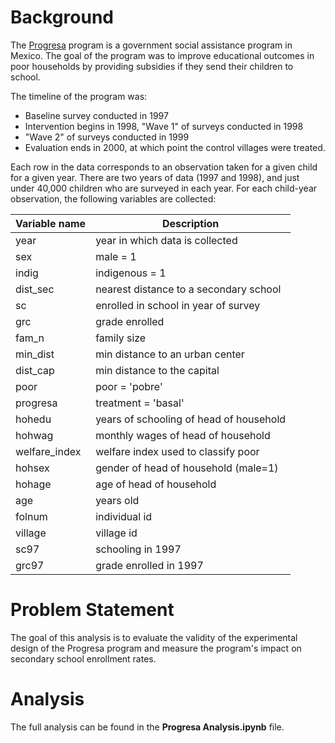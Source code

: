 # Background

The [Progresa](http://en.wikipedia.org/wiki/Oportunidades) program is a government social assistance program in Mexico. The goal of the program was to improve educational outcomes in poor households by providing subsidies if they send their children to school.

The timeline of the program was:
* Baseline survey conducted in 1997
* Intervention begins in 1998, "Wave 1" of surveys conducted in 1998
* "Wave 2" of surveys conducted in 1999
* Evaluation ends in 2000, at which point the control villages were treated.
 
Each row in the data corresponds to an observation taken for a given child for a given year. There are two years of data (1997 and 1998), and just under 40,000 children who are surveyed in each year. For each child-year observation, the following variables are collected:

| Variable name | Description|
|------|------|
|year	  |year in which data is collected
|sex	  |male = 1|
|indig	  |indigenous = 1|
|dist_sec |nearest distance to a secondary school|
|sc	      |enrolled in school in year of survey|
|grc      |grade enrolled|
|fam_n    |family size|
|min_dist |	min distance to an urban center|
|dist_cap |	min distance to the capital|
|poor     |	poor = 'pobre'|
|progresa |treatment = 'basal'|
|hohedu	  |years of schooling of head of household|
|hohwag	  |monthly wages of head of household|
|welfare_index|	welfare index used to classify poor|
|hohsex	|gender of head of household (male=1)|
|hohage	|age of head of household|
|age	|years old|
|folnum	|individual id|
|village|	village id|
|sc97	|schooling in 1997|
|grc97  |grade enrolled in 1997

# Problem Statement
The goal of this analysis is to evaluate the validity of the experimental design of the Progresa program and measure the program's impact on secondary school enrollment rates.

# Analysis
The full analysis can be found in the **Progresa Analysis.ipynb** file.
